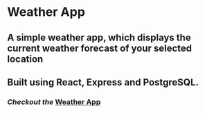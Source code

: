 # Weather App

## A simple weather app, which displays the current weather forecast of your selected location

## Built using **React**, **Express** and **PostgreSQL**.

### _Checkout the_ [Weather App](https://weather-app-aas-2019.herokuapp.com/)
